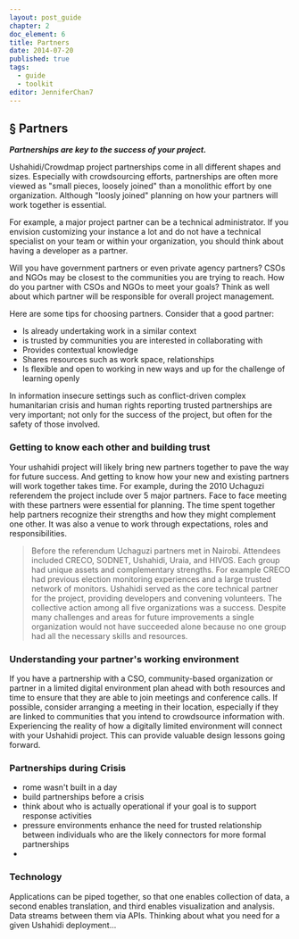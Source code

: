 ```yaml
---
layout: post_guide
chapter: 2
doc_element: 6
title: Partners
date: 2014-07-20
published: true
tags:
  - guide
  - toolkit
editor: JenniferChan7
---
```


## &sect; Partners

___Partnerships are key to the success of your project.___

Ushahidi/Crowdmap project partnerships come in all different shapes and sizes. Especially with crowdsourcing efforts, partnerships are often more viewed as "small pieces, loosely joined" than a monolithic effort by one organization. Although "loosly joined" planning on how your partners will work together is essential.

For example, a major project partner can be a technical administrator.  If you envision customizing your instance a lot and do not have a technical specialist on your team or within your organization, you should think about having a developer as a partner.

Will you have government partners or even private agency partners? CSOs and NGOs may be closest to the communities you are trying to reach. How do you partner with CSOs and NGOs to meet your goals? Think as well about which partner will be responsible for overall project management.


Here are some tips for choosing partners. Consider that a good partner:

- Is already undertaking work in a similar context
- is trusted by communities you are interested in collaborating with
- Provides contextual knowledge
- Shares resources such as work space, relationships
- Is flexible and open to working in new ways and up for the challenge of learning openly

In information insecure settings such as conflict-driven complex humanitarian crisis and human rights reporting trusted partnerships are very important; not only for the success of the project, but often for the safety of those involved.

### Getting to know each other and building trust
Your ushahidi project will likely bring new partners together to pave the way for future success. And getting to know how your new and existing partners will work together takes time. For example, during the 2010 Uchaguzi referendem the project include over 5 major partners. Face to face meeting with these partners were essential for planning. The time spent together help partners recognize their strengths and how they might complement one other. It was also a venue to work through expectations, roles and responsibilities.  

> Before the referendum Uchaguzi partners met in Nairobi. Attendees included CRECO, SODNET, Ushahidi, Uraia, and
HIVOS. Each group had unique assets and complementary strengths. For example CRECO had previous election monitoring
experiences and a large trusted network of monitors. Ushahidi served as the core technical partner for
the project, providing developers and convening volunteers. The collective action among all five organizations was a
success. Despite many challenges and areas for future improvements a single organization would not have succeeded
alone because no one group had all the necessary skills and resources.

### Understanding your partner's working environment

If you have a partnership with a CSO, community-based organization or partner in a limited digital environment plan ahead with both resources and time to ensure that they are able to join meetings and conference calls. If possible, consider arranging a meeting in their location, especially if they are linked to communities that you intend to crowdsource information with. Experiencing the reality of how a digitally limited environment will connect with your Ushahidi project. This can provide valuable design lessons going forward.

### Partnerships during Crisis
- rome wasn't built in a day
- build partnerships before a crisis
- think about who is actually operational if your goal is to support response activities
- pressure environments enhance the need for trusted relationship between individuals who are the likely connectors for more formal partnerships
-

### Technology

Applications can be piped together, so that one enables collection of data, a second enables translation, and third enables visualization and analysis. Data streams between them via APIs. Thinking about what you need for a given Ushahidi deployment...
